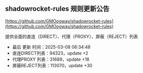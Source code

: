 ## shadowrocket-rules 规则更新公告

[https://github.com/GMOogway/shadowrocket-rules](https://github.com/GMOogway/shadowrocket-rules)

提供全面的直连（DIRECT）、代理（PROXY）、屏蔽（REJECT）列表
- 最后 更新 时间：2025-03-08 06:34:48
- 直连DIRECT列表：94323，update +2
- 代理PROXY 列表：31689，update +18
- 屏蔽REJECT列表：113070，update +30